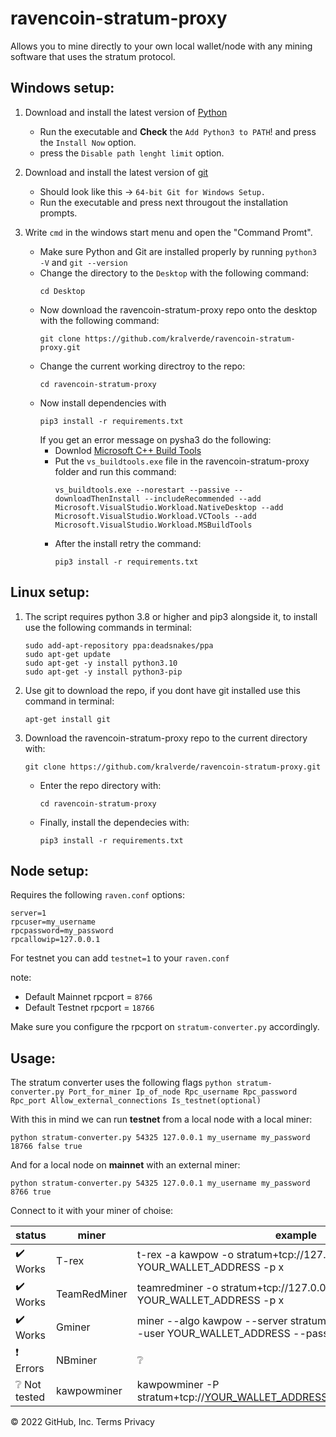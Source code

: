 # ravencoin-stratum-proxy
Allows you to mine directly to your own local wallet/node with any mining software that uses the stratum protocol.

## Windows setup:

1. Download and install the latest version of [Python](https://www.python.org/downloads/)
   - Run the executable and **Check** the `Add Python3 to PATH`! and press the `Install Now` option.
   - press the `Disable path lenght limit` option.

2. Download and install the latest version of [git](https://git-scm.com/download/win) 
   - Should look like this -> `64-bit Git for Windows Setup.`
   - Run the executable and press next througout the installation prompts.

3. Write `cmd` in the windows start menu and open the "Command Promt".
   - Make sure Python and Git are installed properly by running `python3 -V` and `git --version`
   - Change the directory to the `Desktop` with the following command:
     ```
     cd Desktop
     ```
   - Now download the ravencoin-stratum-proxy repo onto the desktop with the following command:
     ```
     git clone https://github.com/kralverde/ravencoin-stratum-proxy.git
     ```
   - Change the current working directroy to the repo:
     ```
     cd ravencoin-stratum-proxy
     ```
   - Now install dependencies with
     ```
     pip3 install -r requirements.txt
     ```
     If you get an error message on pysha3 do the following:
     * Downlod [Microsoft C++ Build Tools](https://visualstudio.microsoft.com/visual-cpp-build-tools/)
     * Put the `vs_buildtools.exe` file in the ravencoin-stratum-proxy folder and run this command:
       ```
       vs_buildtools.exe --norestart --passive --downloadThenInstall --includeRecommended --add Microsoft.VisualStudio.Workload.NativeDesktop --add Microsoft.VisualStudio.Workload.VCTools --add Microsoft.VisualStudio.Workload.MSBuildTools
       ```
     * After the install retry the command:
       ```
       pip3 install -r requirements.txt
       ```

## Linux setup:
1. The script requires python 3.8 or higher and pip3 alongside it, to install use the following commands in terminal:
   ```
   sudo add-apt-repository ppa:deadsnakes/ppa
   sudo apt-get update
   sudo apt-get -y install python3.10
   sudo apt-get -y install python3-pip
   ```

2. Use git to download the repo, if you dont have git installed use this command in terminal:
   ```
   apt-get install git
   ```
3. Download the ravencoin-stratum-proxy repo to the current directory with:
   ```
   git clone https://github.com/kralverde/ravencoin-stratum-proxy.git
   ```
   - Enter the repo directory with:
     ```
     cd ravencoin-stratum-proxy
     ```
   - Finally, install the dependecies with:
     ```
     pip3 install -r requirements.txt
     ```

## Node setup:

Requires the following `raven.conf` options:
```
server=1
rpcuser=my_username
rpcpassword=my_password
rpcallowip=127.0.0.1
```
For testnet you can add `testnet=1` to your `raven.conf`

note:
- Default Mainnet rpcport = `8766`
- Default Testnet rpcport = `18766`

Make sure you configure the rpcport on `stratum-converter.py` accordingly.

## Usage:
The stratum converter uses the following flags `python stratum-converter.py Port_for_miner Ip_of_node Rpc_username Rpc_password Rpc_port Allow_external_connections Is_testnet(optional)` 

With this in mind we can run **testnet** from a local node with a local miner:
```
python stratum-converter.py 54325 127.0.0.1 my_username my_password 18766 false true
```
And for a local node on **mainnet** with an external miner:
```
python stratum-converter.py 54325 127.0.0.1 my_username my_password 8766 true
```

Connect to it with your miner of choise:

| status | miner | example |
| - | - | - |
| :heavy_check_mark: Works | T-rex | t-rex -a kawpow -o stratum+tcp://127.0.0.1:54325 -u YOUR_WALLET_ADDRESS -p x |
| :heavy_check_mark: Works | TeamRedMiner | teamredminer -o stratum+tcp://127.0.0.1:54325 -u YOUR_WALLET_ADDRESS -p x |
| :heavy_check_mark: Works | Gminer | miner --algo kawpow --server stratum+tcp://127.0.0.1:54325 --user YOUR_WALLET_ADDRESS --pass x |
| :exclamation:   Errors | NBminer | :grey_question: |
| :grey_question: Not tested | kawpowminer | kawpowminer -P stratum+tcp://YOUR_WALLET_ADDRESS.worker@127.0.0.1:54325 |


© 2022 GitHub, Inc.
Terms
Privacy




